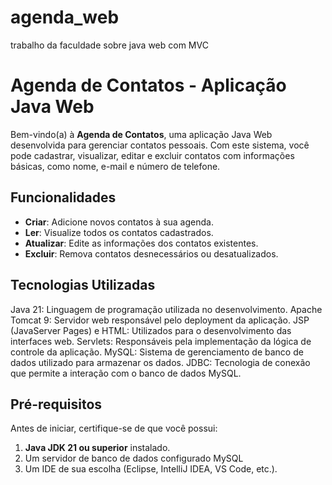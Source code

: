 # agenda_web
trabalho da faculdade sobre java web com MVC
# Agenda de Contatos - Aplicação Java Web

Bem-vindo(a) à **Agenda de Contatos**, uma aplicação Java Web desenvolvida para gerenciar contatos pessoais. Com este sistema, você pode cadastrar, visualizar, editar e excluir contatos com informações básicas, como nome, e-mail e número de telefone.

## Funcionalidades

- **Criar**: Adicione novos contatos à sua agenda.
- **Ler**: Visualize todos os contatos cadastrados.
- **Atualizar**: Edite as informações dos contatos existentes.
- **Excluir**: Remova contatos desnecessários ou desatualizados.

## Tecnologias Utilizadas

Java 21: Linguagem de programação utilizada no desenvolvimento.
Apache Tomcat 9: Servidor web responsável pelo deployment da aplicação.
JSP (JavaServer Pages) e HTML: Utilizados para o desenvolvimento das interfaces web.
Servlets: Responsáveis pela implementação da lógica de controle da aplicação.
MySQL: Sistema de gerenciamento de banco de dados utilizado para armazenar os dados.
JDBC: Tecnologia de conexão que permite a interação com o banco de dados MySQL.

## Pré-requisitos

Antes de iniciar, certifique-se de que você possui:

1. **Java JDK 21 ou superior** instalado.
2. Um servidor de banco de dados configurado MySQL
3. Um IDE de sua escolha (Eclipse, IntelliJ IDEA, VS Code, etc.).

